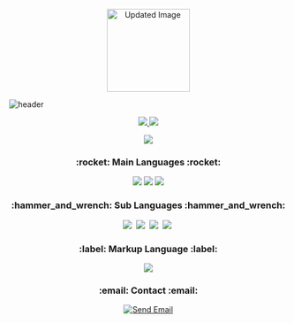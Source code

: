 <p align="center">
  <img width="150" src="https://github.com/user-attachments/assets/66e69557-2331-48b1-a6a7-c736f2fc9b0e" alt="Updated Image" />
</p>

![header](https://capsule-render.vercel.app/api?type=transparent&text=&height=40&fontSize=60&desc=Welcome%20To%20andle7%20Github&descAlignY=75&descAlign=60&fontColor=d6ace6)

<div align="center">
 <a href="https://github.com/andle7">
  <img src="https://github-readme-stats.vercel.app/api/top-langs/?username=andle7&layout=compact&theme=highcontrast" />
 </a>
 <a href="https://github.com/andle7">
  <img src="https://github-readme-stats.vercel.app/api?username=andle7&show_icons=true&theme=highcontrast" />
 </a>

 ![](https://github-profile-summary-cards.vercel.app/api/cards/profile-details?username=andle7&theme=highcontrast)
</div>

<h3 align="center">:rocket: Main Languages :rocket:</h3>
<div align="center">
  <img src="https://img.shields.io/badge/Java-F89820?style=for-the-badge&logo=OpenJDK&logoColor=white" />
  <img src="https://img.shields.io/badge/JavaScript-F7DF1E?style=for-the-badge&logo=javascript&logoColor=20232a" />
  <img src="https://img.shields.io/badge/Python-3670A0?style=for-the-badge&logo=python&logoColor=ffdd54" />
</div>

<h3 align="center">:hammer_and_wrench: Sub Languages :hammer_and_wrench:</h3>
<div align="center">
  <img src="https://img.shields.io/badge/TypeScript-007ACC?style=for-the-badge&logo=typescript&logoColor=white" />&nbsp
  <img src="https://img.shields.io/badge/C-00599C?style=for-the-badge&logo=c&logoColor=white" />&nbsp
  <img src="https://img.shields.io/badge/C%23-239120?style=for-the-badge&logo=csharp&logoColor=white" />&nbsp
  <img src="https://img.shields.io/badge/C++-00599C?style=for-the-badge&logo=cplusplus&logoColor=white" />&nbsp
</div>

<h3 align="center">:label: Markup Language :label:</h3>
<div align="center">
  <img src="https://img.shields.io/badge/HTML5-E34F26?style=for-the-badge&logo=html5&logoColor=white" />
</div>

<h3 align="center">:email: Contact :email:</h3>
<div align="center">
  <a href="mailto:hbshin1809@gmail.com">
    <img src="https://img.shields.io/badge/Gmail-D14836?style=for-the-badge&logo=gmail&logoColor=white" alt="Send Email" />
  </a>
</div>
